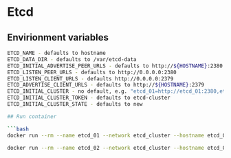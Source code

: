 # Etcd

## Envirionment variables

```bash
ETCD_NAME - defaults to hostname
ETCD_DATA_DIR - defaults to /var/etcd-data
ETCD_INITIAL_ADVERTISE_PEER_URLS - defaults to http://${HOSTNAME}:2380
ETCD_LISTEN_PEER_URLS - defaults to http://0.0.0.0:2380
ETCD_LISTEN_CLIENT_URLS - defaults http://0.0.0.0:2379
ETCD_ADVERTISE_CLIENT_URLS - defaults to http://${HOSTNAME}:2379
ETCD_INITIAL_CLUSTER - no default, e.g. "etcd_01=http://etcd_01:2380,etcd_02=http://etcd_02:2380"
ETCD_INITIAL_CLUSTER_TOKEN - defaults to etcd-cluster
ETCD_INITIAL_CLUSTER_STATE - defaults to new

## Run container

```bash
docker run --rm --name etcd_01 --network etcd_cluster --hostname etcd_01 --ip 192.168.0.5 -e ETCD_INITIAL_CLUSTER="etcd_01=http://etcd_01:2380,etcd_02=http://etcd_02:2380" -d etcd

docker run --rm --name etcd_02 --network etcd_cluster --hostname etcd_02 --ip 192.168.0.6 -e ETCD_INITIAL_CLUSTER="etcd_01=http://etcd_01:2380,etcd_02=http://etcd_02:2380" -d etcd
